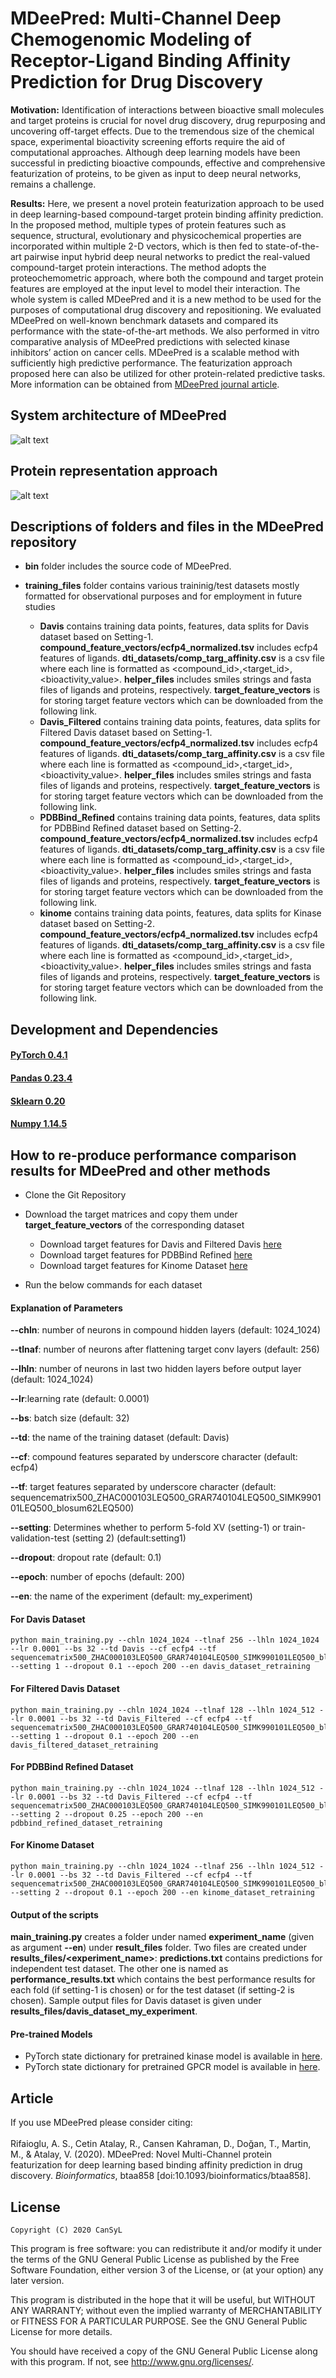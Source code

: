 # MDeePred: Multi-Channel Deep Chemogenomic Modeling of Receptor-Ligand Binding Affinity Prediction for Drug Discovery

**Motivation:**
Identification of interactions between bioactive small molecules and target proteins is crucial for novel drug discovery, drug repurposing and uncovering off-target effects. Due to the tremendous size of the chemical space, experimental bioactivity screening efforts require the aid of computational approaches. Although deep learning models have been successful in predicting bioactive compounds, effective and comprehensive featurization of proteins, to be given as input to deep neural networks, remains a challenge.

**Results:**
Here, we present a novel protein featurization approach to be used in deep learning-based compound-target protein binding affinity prediction. In the proposed method, multiple types of protein features such as sequence, structural, evolutionary and physicochemical properties are incorporated within multiple 2-D vectors, which is then fed to state-of-the-art pairwise input hybrid deep neural networks to predict the real-valued compound-target protein interactions. The method adopts the proteochemometric approach, where both the compound and target protein features are employed at the input level to model their interaction. The whole system is called MDeePred and it is a new method to be used for the purposes of computational drug discovery and repositioning. We evaluated MDeePred on well-known benchmark datasets and compared its performance with the state-of-the-art methods. We also performed in vitro comparative analysis of MDeePred predictions with selected kinase inhibitors’ action on cancer cells. MDeePred is a scalable method with sufficiently high predictive performance. The featurization approach proposed here can also be utilized for other protein-related predictive tasks. More information can be obtained from [MDeePred journal article](https://doi.org/10.1093/bioinformatics/btaa858).

## System architecture of MDeePred
![alt text](./figures/mdeepred_network_structure_figure_bc.png)

## Protein representation approach
![alt text](./figures/Figure1.png)

## Descriptions of folders and files in the MDeePred repository

* **bin** folder includes the source code of MDeePred.

* **training_files** folder contains various traininig/test datasets mostly formatted for observational purposes and for employment in future studies
    * **Davis** contains training data points, features, data splits for Davis dataset based on Setting-1. **compound_feature_vectors/ecfp4_normalized.tsv** includes ecfp4 features of ligands. **dti_datasets/comp_targ_affinity.csv** is a csv file where each line is formatted as <compound_id>,<target_id>,<bioactivity_value>. **helper_files** includes smiles strings and fasta files of ligands and proteins, respectively. **target_feature_vectors** is for storing target feature vectors which can be downloaded from the following link.
    * **Davis_Filtered** contains training data points, features, data splits for Filtered Davis dataset based on Setting-1. **compound_feature_vectors/ecfp4_normalized.tsv** includes ecfp4 features of ligands. **dti_datasets/comp_targ_affinity.csv** is a csv file where each line is formatted as <compound_id>,<target_id>,<bioactivity_value>. **helper_files** includes smiles strings and fasta files of ligands and proteins, respectively. **target_feature_vectors** is for storing target feature vectors which can be downloaded from the following link.
    * **PDBBind_Refined** contains training data points, features, data splits for PDBBind Refined dataset based on Setting-2. **compound_feature_vectors/ecfp4_normalized.tsv** includes ecfp4 features of ligands. **dti_datasets/comp_targ_affinity.csv** is a csv file where each line is formatted as <compound_id>,<target_id>,<bioactivity_value>. **helper_files** includes smiles strings and fasta files of ligands and proteins, respectively. **target_feature_vectors** is for storing target feature vectors which can be downloaded from the following link.
    * **kinome** contains training data points, features, data splits for Kinase dataset based on Setting-2. **compound_feature_vectors/ecfp4_normalized.tsv** includes ecfp4 features of ligands. **dti_datasets/comp_targ_affinity.csv** is a csv file where each line is formatted as <compound_id>,<target_id>,<bioactivity_value>. **helper_files** includes smiles strings and fasta files of ligands and proteins, respectively. **target_feature_vectors** is for storing target feature vectors which can be downloaded from the following link.

## Development and Dependencies

#### [PyTorch 0.4.1](https://pytorch.org/get-started/previous-versions/)
#### [Pandas 0.23.4](https://pandas.pydata.org/pandas-docs/version/0.23.4/install.html)
#### [Sklearn 0.20](https://scikit-learn.org/0.20/install.html)
#### [Numpy 1.14.5](https://pypi.python.org/pypi/numpy/1.13.3)


## How to re-produce performance comparison results for MDeePred and other methods 
* Clone the Git Repository
* Download the target matrices and copy them under **target_feature_vectors** of the corresponding dataset
    * Download target features for Davis and Filtered Davis [here](https://www.dropbox.com/s/74aaln7nzoqfjww/davis_filtered_davis_target_feature_vectors_LEQ500.tar.gz?dl=0)
    * Download target features for PDBBind Refined [here](https://www.dropbox.com/s/0o90ophu8w6fudr/pdbbind_refined_target_feature_vectors_LEQ500.tar.gz?dl=0)
    * Download target features for Kinome Dataset [here](https://www.dropbox.com/s/14l647ibeomfwgm/kinome_target_feature_vectors_LEQ1000.zip?dl=0)

* Run the below commands for each dataset

#### Explanation of Parameters
**--chln**: number of neurons in compound hidden layers (default: 1024_1024)

**--tlnaf**: number of neurons after flattening target conv layers (default: 256)

**--lhln**: number of neurons in last two hidden layers before output layer (default: 1024_1024)

**--lr**:learning rate (default: 0.0001)

**--bs**: batch size (default: 32)

**--td**: the name of the training dataset (default: Davis)

**--cf**: compound features separated by underscore character (default: ecfp4)

**--tf**: target features separated by underscore character (default: sequencematrix500_ZHAC000103LEQ500_GRAR740104LEQ500_SIMK990101LEQ500_blosum62LEQ500)

**--setting**: Determines whether to perform  5-fold XV (setting-1) or train-validation-test (setting 2) (default:setting1)

**--dropout**: dropout rate (default: 0.1)

**--epoch**: number of epochs (default: 200)

**--en**: the name of the experiment (default: my_experiment)

#### For Davis Dataset
```
python main_training.py --chln 1024_1024 --tlnaf 256 --lhln 1024_1024 --lr 0.0001 --bs 32 --td Davis --cf ecfp4 --tf sequencematrix500_ZHAC000103LEQ500_GRAR740104LEQ500_SIMK990101LEQ500_blosum62LEQ500 --setting 1 --dropout 0.1 --epoch 200 --en davis_dataset_retraining
```
#### For Filtered Davis Dataset
```
python main_training.py --chln 1024_1024 --tlnaf 128 --lhln 1024_512 --lr 0.0001 --bs 32 --td Davis_Filtered --cf ecfp4 --tf sequencematrix500_ZHAC000103LEQ500_GRAR740104LEQ500_SIMK990101LEQ500_blosum62LEQ500  --setting 1 --dropout 0.1 --epoch 200 --en davis_filtered_dataset_retraining
```

#### For PDBBind Refined Dataset
```
python main_training.py --chln 1024_1024 --tlnaf 128 --lhln 1024_512 --lr 0.0001 --bs 32 --td Davis_Filtered --cf ecfp4 --tf sequencematrix500_ZHAC000103LEQ500_GRAR740104LEQ500_SIMK990101LEQ500_blosum62LEQ500  --setting 2 --dropout 0.25 --epoch 200 --en pdbbind_refined_dataset_retraining
```

#### For Kinome Dataset
```
python main_training.py --chln 1024_1024 --tlnaf 256 --lhln 1024_512 --lr 0.0001 --bs 32 --td Davis_Filtered --cf ecfp4 --tf sequencematrix500_ZHAC000103LEQ500_GRAR740104LEQ500_SIMK990101LEQ500_blosum62LEQ500  --setting 2 --dropout 0.1 --epoch 200 --en kinome_dataset_retraining
```

#### Output of the scripts
**main_training.py** creates a folder under named **experiment_name** (given as argument **--en**) under **result_files** folder. Two files are created under **results_files/<experiment_name>**: **predictions.txt** contains predictions for independent test dataset. The other one is named as **performance_results.txt** which contains the best performance results for each fold (if setting-1 is chosen) or for the test dataset (if setting-2 is chosen). Sample output files for Davis dataset is given under **results_files/davis_dataset_my_experiment**.
#### Pre-trained Models
* PyTorch state dictionary for pretrained kinase model is available in [here](https://www.dropbox.com/s/92bmvglk5p5ln1z/pretrained_kinome_model_state_dict.pth?dl=0).
* PyTorch state dictionary for pretrained GPCR model is available in [here](https://www.dropbox.com/s/7qsez2s5dthi5qk/pretrained_gpcr_model_state_dict.pth?dl=0).

## Article

If you use MDeePred please consider citing:
<br></br>
Rifaioglu, A. S., Cetin Atalay, R., Cansen Kahraman, D., Doğan, T., Martin, M., & Atalay, V. (2020). MDeePred: Novel Multi-Channel protein featurization for deep learning based binding affinity prediction in drug discovery. *Bioinformatics*, btaa858 [doi:10.1093/bioinformatics/btaa858].


## License

    Copyright (C) 2020 CanSyL

This program is free software: you can redistribute it and/or modify it under the terms of the GNU General Public License as published by the Free Software Foundation, either version 3 of the License, or (at your option) any later version.

This program is distributed in the hope that it will be useful, but WITHOUT ANY WARRANTY; without even the implied warranty of MERCHANTABILITY or FITNESS FOR A PARTICULAR PURPOSE. See the GNU General Public License for more details.

You should have received a copy of the GNU General Public License along with this program.  If not, see <http://www.gnu.org/licenses/>.

